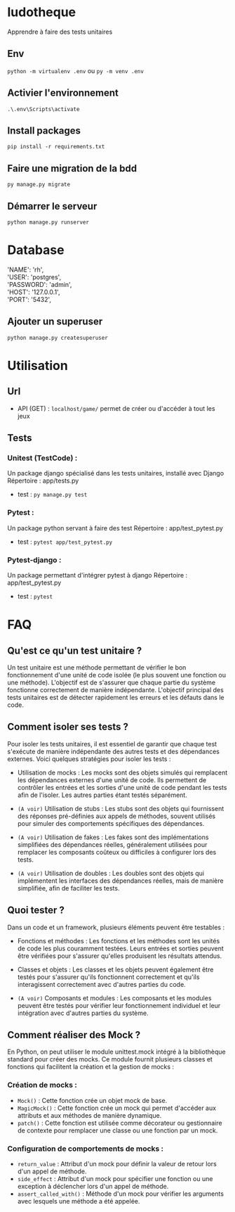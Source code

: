 # ludotheque
 Apprendre à faire des tests unitaires
 
## Env

`python -m virtualenv .env`
ou
`py -m venv .env`

## Activier l'environnement

`.\.env\Scripts\activate`

## Install packages

`pip install -r requirements.txt`

## Faire une migration de la bdd

`py manage.py migrate`

## Démarrer le serveur

`python manage.py runserver`

# Database

'NAME': 'rh',  
'USER': 'postgres',  
'PASSWORD': 'admin',  
'HOST': '127.0.0.1',  
'PORT': '5432',

## Ajouter un superuser

`python manage.py createsuperuser`

# Utilisation

## Url

- API (GET) : `localhost/game/` permet de créer ou d'accéder à tout les jeux

## Tests

### Unitest (TestCode) :

Un package django spécialisé dans les tests unitaires, installé avec Django
Répertoire : app/tests.py
- test : `py manage.py test`

### Pytest :

Un package python servant à faire des test
Répertoire : app/test_pytest.py
- test : `pytest app/test_pytest.py`

### Pytest-django :

Un package permettant d'intégrer pytest à django
Répertoire : app/test_pytest.py
- test : `pytest`

# FAQ

## Qu'est ce qu'un test unitaire ?

Un test unitaire est une méthode permettant de vérifier le bon fonctionnement d'une unité de code isolée (le plus souvent une fonction ou une méthode). L'objectif est de s'assurer que chaque partie du système fonctionne correctement de manière indépendante. L'objectif principal des tests unitaires est de détecter rapidement les erreurs et les défauts dans le code.

## Comment isoler ses tests ?

Pour isoler les tests unitaires, il est essentiel de garantir que chaque test s'exécute de manière indépendante des autres tests et des dépendances externes. Voici quelques stratégies pour isoler les tests :

- Utilisation de mocks : Les mocks sont des objets simulés qui remplacent les dépendances externes d'une unité de code. Ils permettent de contrôler les entrées et les sorties d'une unité de code pendant les tests afin de l'isoler. Les autres parties étant testés séparément.

- `(A voir)` Utilisation de stubs : Les stubs sont des objets qui fournissent des réponses pré-définies aux appels de méthodes, souvent utilisés pour simuler des comportements spécifiques des dépendances.

- `(A voir)` Utilisation de fakes : Les fakes sont des implémentations simplifiées des dépendances réelles, généralement utilisées pour remplacer les composants coûteux ou difficiles à configurer lors des tests.

- `(A voir)` Utilisation de doubles : Les doubles sont des objets qui implémentent les interfaces des dépendances réelles, mais de manière simplifiée, afin de faciliter les tests.

## Quoi tester ?

Dans un code et un framework, plusieurs éléments peuvent être testables :

- Fonctions et méthodes : Les fonctions et les méthodes sont les unités de code les plus couramment testées. Leurs entrées et sorties peuvent être vérifiées pour s'assurer qu'elles produisent les résultats attendus.

- Classes et objets : Les classes et les objets peuvent également être testés pour s'assurer qu'ils fonctionnent correctement et qu'ils interagissent correctement avec d'autres parties du code.

- `(A voir)` Composants et modules : Les composants et les modules peuvent être testés pour vérifier leur fonctionnement individuel et leur intégration avec d'autres parties du système.

## Comment réaliser des Mock ?

En Python, on peut utiliser le module unittest.mock intégré à la bibliothèque standard pour créer des mocks. Ce module fournit plusieurs classes et fonctions qui facilitent la création et la gestion de mocks : 

### Création de mocks :

- `Mock()` : Cette fonction crée un objet mock de base.
- `MagicMock()` : Cette fonction crée un mock qui permet d'accéder aux attributs et aux méthodes de manière dynamique.
- `patch()` : Cette fonction est utilisée comme décorateur ou gestionnaire de contexte pour remplacer une classe ou une fonction par un mock.


### Configuration de comportements de mocks :

- `return_value` : Attribut d'un mock pour définir la valeur de retour lors d'un appel de méthode.
- `side_effect` : Attribut d'un mock pour spécifier une fonction ou une exception à déclencher lors d'un appel de méthode.
- `assert_called_with()` : Méthode d'un mock pour vérifier les arguments avec lesquels une méthode a été appelée.